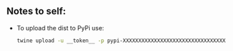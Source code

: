 ## Notes to self:
- To upload the dist to PyPi use: 
  ```bash
  twine upload -u __token__ -p pypi-XXXXXXXXXXXXXXXXXXXXXXXXXXXXXXXXXXXX dist/*
  ```